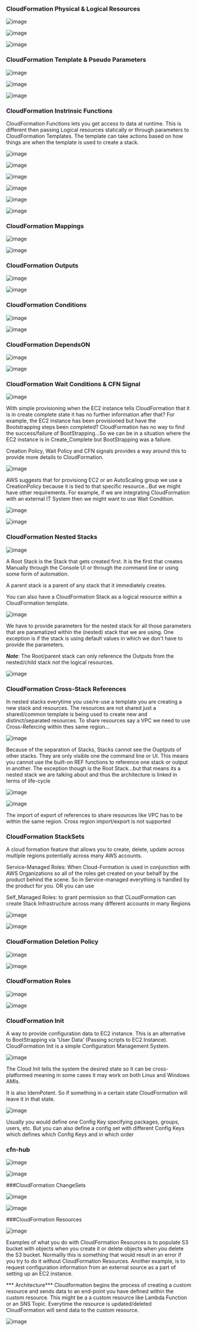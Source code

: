 ### CloudFormation Physical & Logical Resources

![image](https://user-images.githubusercontent.com/33827177/147842247-fa129f9c-2e59-4ef9-9196-01868325d486.png)

![image](https://user-images.githubusercontent.com/33827177/147842279-45e103a4-f11b-43cd-9db2-bafe8a6b4ecc.png)

![image](https://user-images.githubusercontent.com/33827177/147842284-90e5a681-1f8c-4e95-b273-5c62991d82f5.png)

### CloudFormation Template & Pseudo Parameters

![image](https://user-images.githubusercontent.com/33827177/147885243-15da30cf-896c-4b3c-8f6d-1381bf77be76.png)

![image](https://user-images.githubusercontent.com/33827177/147885278-5fdc7277-a018-47f4-ad0c-cc81318c1e46.png)

![image](https://user-images.githubusercontent.com/33827177/147885306-bc996909-fac9-45a9-a31a-e0b22db17f1b.png)

### CloudFormation Instrinsic Functions

CloudFormation Functions lets you get access to data at runtime. This is different then passing Logical resources statically or through parameters to CloudFormation Templates.
The template can take actions based on how things are when the template is used to create a stack.

![image](https://user-images.githubusercontent.com/33827177/147886187-96936f19-c12e-4611-91be-7dd93c0c6e70.png)

![image](https://user-images.githubusercontent.com/33827177/147886257-e94cb515-b9a0-4f57-863d-f3b11643d56f.png)

![image](https://user-images.githubusercontent.com/33827177/147896131-e6c760fa-13c1-456e-af45-c711526654f1.png)

![image](https://user-images.githubusercontent.com/33827177/147896142-afebfba0-1769-423d-9d56-9494be2cd154.png)

![image](https://user-images.githubusercontent.com/33827177/147896160-3a19beaa-3934-4583-b0e6-98d351b5457b.png)

![image](https://user-images.githubusercontent.com/33827177/147896177-bf40a408-4ff5-420f-84b6-2c450dcd6ab5.png)

### CloudFormation Mappings

![image](https://user-images.githubusercontent.com/33827177/147895624-8d0c9290-6117-4ef6-a2d7-4f35ead301b5.png)

![image](https://user-images.githubusercontent.com/33827177/147895779-100e322c-e487-4e91-9b68-bb6eb1f7cab7.png)

### CloudFormation Outputs

![image](https://user-images.githubusercontent.com/33827177/147895786-3dbbf2b9-05c0-4e1c-9fc4-e17e841de2c4.png)

![image](https://user-images.githubusercontent.com/33827177/147895806-87f9b2ff-61e4-4d45-b5ba-143cc9e9be13.png)

### CloudFormation Conditions

![image](https://user-images.githubusercontent.com/33827177/147895819-6c4e8b75-3c75-4678-a64a-adc4702b45dc.png)

![image](https://user-images.githubusercontent.com/33827177/147895829-714c2bde-2c41-476c-9c12-fd0ffd75be08.png)

### CloudFormation DependsON
![image](https://user-images.githubusercontent.com/33827177/147895843-4b27c57c-05a5-47d8-9526-62dc607f97ec.png)

![image](https://user-images.githubusercontent.com/33827177/147895853-fe76104f-755f-42c8-84d6-9818ef136f1b.png)

### CloudFormation Wait Conditions & CFN Signal

![image](https://user-images.githubusercontent.com/33827177/147896267-358cb471-a15c-41ee-8c18-7758c74808fd.png)

With simple provisioning when the EC2 instance tells CloudFormation that it is in create complete state it has no further information after that? For example, the EC2 instance has been provisioned but have the Bootstrapping steps been completed? CloudFormation has no way to find the success/failure of BootStrapping...So we can be in a situation where the EC2 instance is in Create_Complete but BootStrapping was a failure.

Creation Policy, Wait Policy and CFN signals provides a way around this to provide more details to CloudFormation.

![image](https://user-images.githubusercontent.com/33827177/147896658-ec8d866a-6959-4944-8cea-b8cc77aa2414.png)

AWS suggests that for provisiong EC2 or an AutoScaling group we use a CreationPolicy because it is tied to that specific resource...But we might have other requirements. For example, if we are integrating CloudFormation with an external IT System then we might want to use Wait Condition.

![image](https://user-images.githubusercontent.com/33827177/147896868-078212b7-acd6-4c53-b08a-064b50ec40e3.png)

![image](https://user-images.githubusercontent.com/33827177/147897083-67ae65d0-8b86-4757-9b49-7d82640c8999.png)

### CloudFormation Nested Stacks

![image](https://user-images.githubusercontent.com/33827177/147897362-64c4f2d6-533b-45e3-8217-88733adad7a5.png)

A Root Stack is the Stack that gets created first. It is the first that creates Manually through the Console UI or through the command line or using some form of automation.

A parent stack is a parent of any stack that it immediately creates.

You can also have a CloudFormation Stack as a logical resource within a CloudFormation template.

![image](https://user-images.githubusercontent.com/33827177/147897856-1767fc2a-822a-4dd8-aa35-45e634cece5f.png)

We have to provide parameters for the nested stack for all those parameters that are paramatized within the (nested) stack that we are using. One exception is if the stack is using default values in which we don't have to provide the parameters.

***Note***: The Root/parent stack can only reference the Outputs from the nested/child stack not the logical resources.

![image](https://user-images.githubusercontent.com/33827177/147897914-c066a542-0ec4-44e8-a797-cec2d3ab8712.png)

### CloudFormation Cross-Stack References
In nested stacks everytime you use/re-use a template you are creating a new stack and resources. The resources are not shared just a shared/common template is being used to create new and distinct/separated resources. To share resources say a VPC we need to use Cross-Refercing within thes same region...

![image](https://user-images.githubusercontent.com/33827177/147898411-5efe7c34-9fb6-4647-898d-7623f1aab0ea.png)

Because of the separation of Stacks, Stacks cannot see the Ouptputs of other stacks. They are only visible one the command line or UI. This means you cannot use the built-on REF functions to reference one stack or output in another. The exception though is the Root Stack...but that means its a nested stack we are talking about and thus the architecture is linked in terms of life-cycle

![image](https://user-images.githubusercontent.com/33827177/147898567-0973c64c-5446-4d4a-b967-0e074cc0ff92.png)

![image](https://user-images.githubusercontent.com/33827177/147898674-aa0bff93-3f51-46f9-aad6-ae807f3580eb.png)

The import of export of references to share resources like VPC has to be within the same region. Cross region import/export is not supported

### CloudFormation StackSets
A cloud formation feature that allows you to create, delete, update across multiple regions potentially across many AWS accounts.

Service-Managed Roles: When Cloud-Formation is used in conjunction with AWS Organizations so all of the roles get created on your behalf by the product behind the scene.
So in Service-managed everything is handled by the product for you. OR you can use

Self_Managed Roles: to grant permission so that CLoudFormation can create Stack Infrastructure across many different accounts in many Regions

![image](https://user-images.githubusercontent.com/33827177/147899460-b620299d-8cdc-4c13-8877-cc650ff631c4.png)

![image](https://user-images.githubusercontent.com/33827177/147899707-cac0c656-603b-47c1-8ce6-90f4b8b8dad7.png)

### CloudFormation Deletion Policy

![image](https://user-images.githubusercontent.com/33827177/147900017-f08ab124-d72f-4703-b3e9-555548026692.png)

![image](https://user-images.githubusercontent.com/33827177/147900023-84da9258-976d-41fc-a1bb-bc7616652721.png)

### CloudFormation Roles
![image](https://user-images.githubusercontent.com/33827177/147900175-afd7a8e6-0b91-42df-a66e-5b2229b57fa7.png)

![image](https://user-images.githubusercontent.com/33827177/147900258-a38f5326-0399-4210-ad17-f9c9b2362bfa.png)

### CloudFormation Init
A way to provide configuration data to EC2 instance. This is an alternative to BootStrapping via 'User Data' (Passing scripts to EC2 Instance). CloudFormation Init is a simple Configuration Management System. 

![image](https://user-images.githubusercontent.com/33827177/148141710-1057a510-e83c-4c29-b57f-cec3b5cf4571.png)

The Cloud Init tells the system the desired state so it can be cross-platformed meaning in some cases it may work on both Linux and Windows AMIs.

It is also IdemPotent. So if something in a certain state CloudFormation will leave it in that state.

![image](https://user-images.githubusercontent.com/33827177/148142238-58c2b53c-20e1-411f-993b-03a2f9b6cf55.png)

Usually you would define one Config Key specifying packages, groups, users, etc. But you can also define a config set with different Config Keys which defines which Config Keys and in which order

### cfn-hub
![image](https://user-images.githubusercontent.com/33827177/148142384-ce62a91c-d89a-4e5b-8d73-b46b46b65775.png)

![image](https://user-images.githubusercontent.com/33827177/148142493-aa51cd13-e16a-49f5-91d9-d0a39f1da34b.png)

###CloudFormation ChangeSets

![image](https://user-images.githubusercontent.com/33827177/148145210-e5100905-4e95-4647-97dd-a2903362f853.png)

![image](https://user-images.githubusercontent.com/33827177/148145333-a00d1171-1ac9-410f-ac1a-3f5790c1d5dd.png)

###CloudFormation Resources

![image](https://user-images.githubusercontent.com/33827177/148146281-77ad4376-20a1-41d5-a3a2-d163c29e1e60.png)

Examples of what you do with CloudFormation Resources is to populate S3 bucket with objects when you create it or delete objects when you delete the S3 bucket. Normailly this is something that would result in an error if you try to do it without CloudFormation Resources. Another example, is to request configuration information from an external source as a part of setting up an EC2 instance.

*** Architecture*** Cloudformation begins the process of creating a custom resource and sends data to an end-point you have defined within the custom resource. This might be a a custom resource like Lambda Function or an SNS Topic. Everytime the resource is updated/deleted CloudFormation will send data to the custom resource.

![image](https://user-images.githubusercontent.com/33827177/148148858-488445d4-7527-4269-b9f0-01bc91eba658.png)

